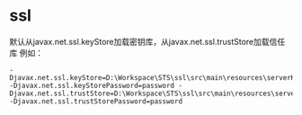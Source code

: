 # ssl
默认从javax.net.ssl.keyStore加载密钥库，从javax.net.ssl.trustStore加载信任库
例如：
```
-Djavax.net.ssl.keyStore=D:\Workspace\STS\ssl\src\main\resources\serverKeys -Djavax.net.ssl.keyStorePassword=password -Djavax.net.ssl.trustStore=D:\Workspace\STS\ssl\src\main\resources\serverTrust -Djavax.net.ssl.trustStorePassword=password
```